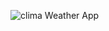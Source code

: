 ![clima](https://user-images.githubusercontent.com/30916033/148891090-eb29257b-b508-4c5d-99ed-995e9ae3a8c6.png)
Weather App
